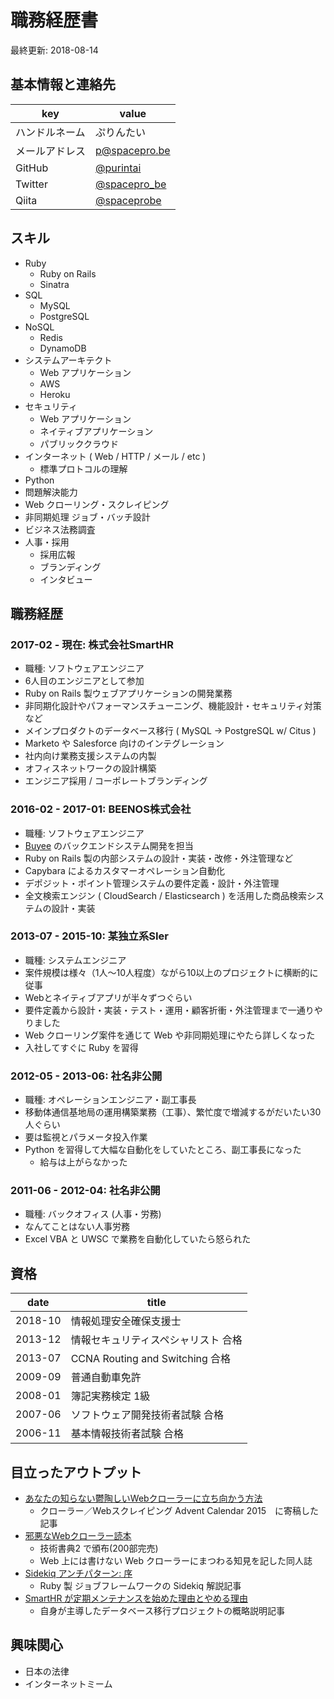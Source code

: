 職務経歴書
===

最終更新: 2018-08-14

## 基本情報と連絡先

|key|value|
|---|---|
|ハンドルネーム|ぷりんたい|
|メールアドレス|p@spacepro.be|
|GitHub|[@purintai](https://github.com/purintai)|
|Twitter|[@spacepro_be](https://twitter.com/spacepro_be)|
|Qiita|[@spaceprobe](https://qiita.com/spaceprobe)|

## スキル

- Ruby
    - Ruby on Rails
    - Sinatra
- SQL
    - MySQL
    - PostgreSQL
- NoSQL
    - Redis
    - DynamoDB
- システムアーキテクト
    - Web アプリケーション
    - AWS
    - Heroku
- セキュリティ
    - Web アプリケーション
    - ネイティブアプリケーション
    - パブリッククラウド
- インターネット ( Web / HTTP / メール / etc )
    - 標準プロトコルの理解
- Python
- 問題解決能力
- Web クローリング・スクレイピング
- 非同期処理 ジョブ・バッチ設計
- ビジネス法務調査
- 人事・採用
    - 採用広報
    - ブランディング
    - インタビュー

## 職務経歴

### 2017-02 - 現在: 株式会社SmartHR

- 職種: ソフトウェアエンジニア
- 6人目のエンジニアとして参加
- Ruby on Rails 製ウェブアプリケーションの開発業務
- 非同期化設計やパフォーマンスチューニング、機能設計・セキュリティ対策など
- メインプロダクトのデータベース移行 ( MySQL -> PostgreSQL w/ Citus )
- Marketo や Salesforce 向けのインテグレーション
- 社内向け業務支援システムの内製
- オフィスネットワークの設計構築
- エンジニア採用 / コーポレートブランディング

### 2016-02 - 2017-01: BEENOS株式会社

- 職種: ソフトウェアエンジニア
- [Buyee](http://buyee.jp/) のバックエンドシステム開発を担当
- Ruby on Rails 製の内部システムの設計・実装・改修・外注管理など
- Capybara によるカスタマーオペレーション自動化
- デポジット・ポイント管理システムの要件定義・設計・外注管理
- 全文検索エンジン ( CloudSearch / Elasticsearch ) を活用した商品検索システムの設計・実装

### 2013-07 - 2015-10: 某独立系SIer

- 職種: システムエンジニア
- 案件規模は様々（1人〜10人程度）ながら10以上のプロジェクトに横断的に従事
- Webとネイティブアプリが半々ずつぐらい
- 要件定義から設計・実装・テスト・運用・顧客折衝・外注管理まで一通りやりました
- Web クローリング案件を通じて Web や非同期処理にやたら詳しくなった
- 入社してすぐに Ruby を習得

### 2012-05 - 2013-06: 社名非公開

- 職種: オペレーションエンジニア・副工事長
- 移動体通信基地局の運用構築業務（工事）、繁忙度で増減するがだいたい30人ぐらい
- 要は監視とパラメータ投入作業
- Python を習得して大幅な自動化をしていたところ、副工事長になった
    - 給与は上がらなかった

### 2011-06 - 2012-04: 社名非公開

- 職種: バックオフィス (人事・労務)
- なんてことはない人事労務
- Excel VBA と UWSC で業務を自動化していたら怒られた

## 資格

|date|title|
|---|---|
|2018-10|情報処理安全確保支援士|
|2013-12|情報セキュリティスペシャリスト 合格|
|2013-07|CCNA Routing and Switching 合格|
|2009-09|普通自動車免許|
|2008-01|簿記実務検定 1級|
|2007-06|ソフトウェア開発技術者試験 合格|
|2006-11|基本情報技術者試験 合格|

## 目立ったアウトプット

- [あなたの知らない鬱陶しいWebクローラーに立ち向かう方法](https://qiita.com/spaceprobe/items/68b4d269fe4ca993ca1c)
    - クローラー／Webスクレイピング Advent Calendar 2015　に寄稿した記事
- [邪悪なWebクローラー読本](https://techbookfest.org/event/tbf02/circle/5689792285114368)
    - 技術書典2 で頒布(200部完売)
    - Web 上には書けない Web クローラーにまつわる知見を記した同人誌
- [Sidekiq アンチパターン: 序](http://tech.smarthr.jp/tech/644)
    - Ruby 製 ジョブフレームワークの Sidekiq 解説記事
- [SmartHR が定期メンテナンスを始めた理由とやめる理由](http://tech.smarthr.jp/entry/2018/04/06/100000)
    - 自身が主導したデータベース移行プロジェクトの概略説明記事

## 興味関心

- 日本の法律
- インターネットミーム

